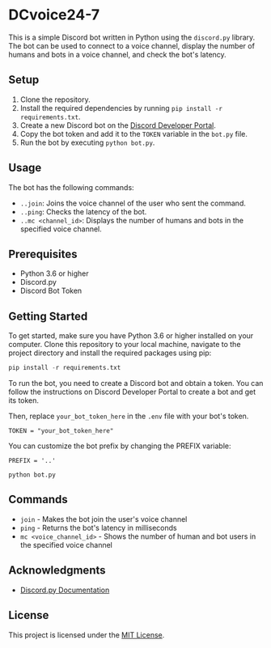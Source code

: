 # DCvoice24-7

This is a simple Discord bot written in Python using the `discord.py` library. The bot can be used to connect to a voice channel, display the number of humans and bots in a voice channel, and check the bot's latency.

## Setup

1. Clone the repository.
2. Install the required dependencies by running `pip install -r requirements.txt`.
3. Create a new Discord bot on the [Discord Developer Portal](https://discord.com/developers/applications).
4. Copy the bot token and add it to the `TOKEN` variable in the `bot.py` file.
5. Run the bot by executing `python bot.py`.

## Usage

The bot has the following commands:

- `..join`: Joins the voice channel of the user who sent the command.
- `..ping`: Checks the latency of the bot.
- `..mc <channel_id>`: Displays the number of humans and bots in the specified voice channel.









## Prerequisites

- Python 3.6 or higher
- Discord.py
- Discord Bot Token

## Getting Started

To get started, make sure you have Python 3.6 or higher installed on your computer. Clone this repository to your local machine, navigate to the project directory and install the required packages using pip:

```py
pip install -r requirements.txt
```
To run the bot, you need to create a Discord bot and obtain a token. You can follow the instructions on Discord Developer Portal to create a bot and get its token.

Then, replace `your_bot_token_here` in the `.env` file with your bot's token.


```
TOKEN = "your_bot_token_here"
```
You can customize the bot prefix by changing the PREFIX variable:

```
PREFIX = '..'
```

```
python bot.py
```

## Commands

- `join` - Makes the bot join the user's voice channel
- `ping` - Returns the bot's latency in milliseconds
- `mc <voice_channel_id>` - Shows the number of human and bot users in the specified voice channel

## Acknowledgments
- [Discord.py Documentation](https://discordpy.readthedocs.io/en/stable/)

## License

This project is licensed under the [MIT License](https://opensource.org/license/mit/).
